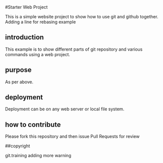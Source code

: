 #Starter Web Project

This is a simple website project to show how to use git and github together.
Adding a line for rebasing example

## introduction

This example is to show different parts of git repository and various commands using a web project.

## purpose

As per above.

## deployment

Deployment can be on any web server or local file system.

## how to contribute

Please fork this repository and then issue Pull Requests for review

##copyright

git.training
adding more warning